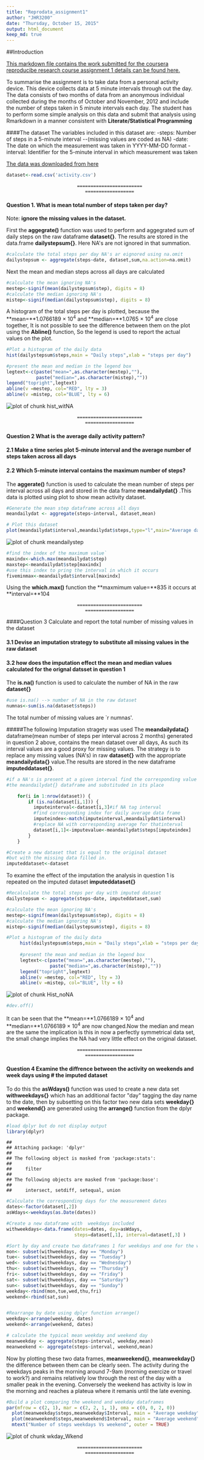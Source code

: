 ```yaml
---
title: "Reprodata_assignment1"
author: "JHR3200"
date: "Thursday, October 15, 2015"
output: html_document
keep_md: true
---
```

##Introduction

[This markdown file contains the work submitted for the coursera reproducibe research course assignment 1 details can be found here.](https://class.coursera.org/repdata-033/human_grading/view/courses/975146/assessments/3)

To summarise the assignment is to take data from a personal activity device. This device collects data at 5 minute intervals through out the day. The data consists of two months of data from an anonymous individual collected during the months of October and November, 2012 and include the number of steps taken in 5 minute intervals each day. The student has to perform some simple analysis on this data and submit that analysis using Rmarkdown in a manner consistent with **Literate/Statistical Programming**

####The dataset
The variables included in this dataset are:
-steps: Number of steps in a 5-minute interval
--(missing values are coded as NA)
-date: The date on which the measurement was taken in YYYY-MM-DD format
-interval: Identifier for the 5-minute interval in which measurement was taken

[The data was downloaded from here](https://d396qusza40orc.cloudfront.net/repdata%2Fdata%2Factivity.zip)


```r
dataset<-read.csv('activity.csv')
```

                              ========================
                                 ==================
      
#### Question 1. What is mean total number of steps taken per day?
Note: **ignore the missing values in the dataset.**


First the **aggegrate()** function was used to perform and aggegrated sum of daily steps on the raw dataframe **dataset{}**. The results are stored in the data.frame **dailystepsum{}**. Here NA's are not ignored in that summation.  


```r
#calculate the total steps per day NA's ar eignored using na.omit
dailystepsum <- aggregate(steps~date, dataset,sum,na.action=na.omit)
```

Next the mean and median steps across all days are calculated


```r
#calculate the mean ignoring NA's
mestep<-signif(mean(dailystepsum$step), digits = 8)
#calculate the median ignoring NA's
mistep<-signif(median(dailystepsum$step), digits = 8)
```

A histogram of the total steps per day is plotted, because the **mean=**1.0766189 &times; 10<sup>4</sup> and **median=**1.0765 &times; 10<sup>4</sup> are close together, It is not possible to see the difference between them on the plot using the **Abline()** function, So the legend is used to report the actual values on the plot.


```r
#Plot a histogram of the daily data
hist(dailystepsum$steps,main = "Daily steps",xlab = "steps per day")

#present the mean and median in the legend box
legtext<-c(paste("mean=",as.character(mestep),""),
           paste("median=",as.character(mistep),""))
legend("topright",legtext)
abline(v =mestep, col="RED", lty = 3)
abline(v =mistep, col="BLUE", lty = 6)
```

![plot of chunk hist_witNA](figures/hist_witNA-1.png) 

                              ========================
                                 ==================
      
#### Question 2 What is the average daily activity pattern?
####    2.1  Make a time series plot  5-minute interval and the average number of           steps taken across all days
####    2.2	Which 5-minute interval contains the maximum number of steps?

The **aggerate()** function is used to calculate the mean number of steps per interval across all days and stored in the data frame **meandailydat{}** .This data is plotted using plot to show mean activity dataset. 


```r
#Generate the mean step dataframe across all days
meandailydat <- aggregate(steps~interval, dataset,mean)

# Plot this dataset
plot(meandailydat$interval,meandailydat$steps,type="l",main="Average daily activity")
```

![plot of chunk meandailystep](figures/meandailystep-1.png) 

```r
#find the index of the maximum value`
maxindx<-which.max(meandailydat$step)
maxstep<-meandailydat$step[maxindx]
#use this index to pring the interval in which it occurs
fiveminmax<-meandailydat$interval[maxindx]
```

                         
Using the **which.max()** function the **maxmimum value=**835 it occurs at **interval=**104

                              ========================
                                 ==================
                         
####Question 3 Calculate and report the total number of missing values in the dataset 
####    3.1 Devise an imputation strategy to substitute all missing values in the raw dataset
####    3.2 how does the imputation effect the mean and median values calculated for the orignal datsset in question 1 

The **is.na()** function is used to calculate the number of NA in the raw **dataset{}**

```r
#use is.na() --> number of NA in the raw dataset
numnas<-sum(is.na(dataset$steps))
```
The total number of missing values are `r numnas'.
 
#####The following Imputation stragety was used
The **meandailydata{}** dataframe(mean number of steps per interval across 2 months)
generated in question 2 above, contains the mean dataset over all days, As such its interval values are a good proxy for missing values. The strategy is to replace any missing values (NA's) in raw **dataset{}** with the appropriate **meandailydata{}** value.The results are stored in the new dataframe **imputeddataset{}**.


```r
#if a NA's is present at a given interval find the corresponding value from
#the meandailydat{} dataframe and substituded in its place

    for(i in 1:nrow(dataset)) {    
        if (is.na(dataset[i,1])) {        
          imputeinterval<-dataset[i,3]#if NA tag interval
          #find corresponding index for daily average data frame
          imputeindex<-match(imputeinterval,meandailydat$interval)
          #replace NA with corresponding average for thatinterval 
          dataset[i,1]<-imputevalue<-meandailydat$steps[imputeindex]
        }             
    }

#Create a new dataset that is equal to the original dataset
#but with the missing data filled in.
imputeddataset<-dataset
```

To examine the effect of the imputation the analysis in question 1 is repeated on the imputed dataset **imputeddataset{}**


```r
#Recalculate the total steps per day with imputed dataset
dailystepsum <- aggregate(steps~date, imputeddataset,sum)

#calculate the mean ignoring NA's
mestep<-signif(mean(dailystepsum$step), digits = 8)
#calculate the median ignoring NA's
mistep<-signif(median(dailystepsum$step), digits = 8)

#Plot a histogram of the daily data
     hist(dailystepsum$steps,main = "Daily steps",xlab = "steps per day")
     
     #present the mean and median in the legend box
     legtext<-c(paste("mean=",as.character(mestep),""),
                paste("median=",as.character(mistep),""))
     legend("topright",legtext)
     abline(v =mestep, col="RED", lty = 3)
     abline(v =mistep, col="BLUE", lty = 6)
```

![plot of chunk Hist_noNA](figures/Hist_noNA-1.png) 

```r
#dev.off()
```

It can be seen that the **mean=**1.0766189 &times; 10<sup>4</sup> and **median=**1.0766189 &times; 10<sup>4</sup> are now changed.Now the median and mean are the same the implication is this in now a perfectly symmetrical data set, the small change implies the NA had very little effect on the original dataset. 

                              ========================
                                 ==================
      
#### Question 4 Examine the diffrence between the activity on weekends and week days using # the imputed dataset

To do this the **asWdays()** function was used to create a new data set **withweekdays{}** which has an additional factor "day" tagging the day name to the date, then by subsetting on this factor two new data sets **weekday{}** and **weekend{}** are generated using the **arrange()** function from the dplyr package. 


```r
#load dplyr but do not display output
library(dplyr)
```

```
## 
## Attaching package: 'dplyr'
## 
## The following object is masked from 'package:stats':
## 
##     filter
## 
## The following objects are masked from 'package:base':
## 
##     intersect, setdiff, setequal, union
```


```r
#Calculate the corresponding days for the measurement dates
dates<-factor(dataset[,2])
asWdays<-weekdays(as.Date(dates))

#Create a new dataframe with  weekdays included
withweekdays<-data.frame(dates=dates, day=asWdays, 
                         steps=dataset[,1], interval=dataset[,3] )

#Sort by day and create two dataframes 1 for weekdays and one for the weekend
mon<- subset(withweekdays, day == "Monday")
tue<- subset(withweekdays, day == "Tuesday")
wed<- subset(withweekdays, day == "Wednesday")
thu<- subset(withweekdays, day == "Thursday")
fri<- subset(withweekdays, day == "Friday")
sat<- subset(withweekdays, day == "Saturday")
sun<- subset(withweekdays, day == "Sunday")
weekday<-rbind(mon,tue,wed,thu,fri)
weekend<-rbind(sat,sun)


#Rearrange by date using dplyr function arrange() 
weekday<-arrange(weekday, dates)
weekend<-arrange(weekend, dates)

# calculate the typical mean weekday and weekend day 
meanweekday <- aggregate(steps~interval, weekday,mean)
meanweekend <- aggregate(steps~interval, weekend,mean)
```

Now by plotting these two data frames, **meanweekend{}**, **meanweekday{}** the difference between them can be clearly seen. The activity during the weekdays peaks in the morning around 7-9am (morning exercize or travel to work?) and remains relatively low through the rest of the day with a smaller peak in the evening. Conversely the weekend has activity is low in the morning and reaches a plateua where it remanis until the late evening.


```r
#Build a plot comparing the weekend and weekday dataframes
par(mfrow = c(2, 1), mar = c(2, 2, 1, 1), oma = c(0, 0, 2, 0))
  plot(meanweekday$steps,meanweekday$Interval, main = "Average weekday",type="l")
  plot(meanweekend$steps,meanweekend$Interval, main = "Average weekend",type="l")
  mtext("Number of steps weekdays Vs weekend", outer = TRUE)
```

![plot of chunk wkday_Wkend](figures/wkday_Wkend-1.png) 

                              ========================
                                 ==================
      
